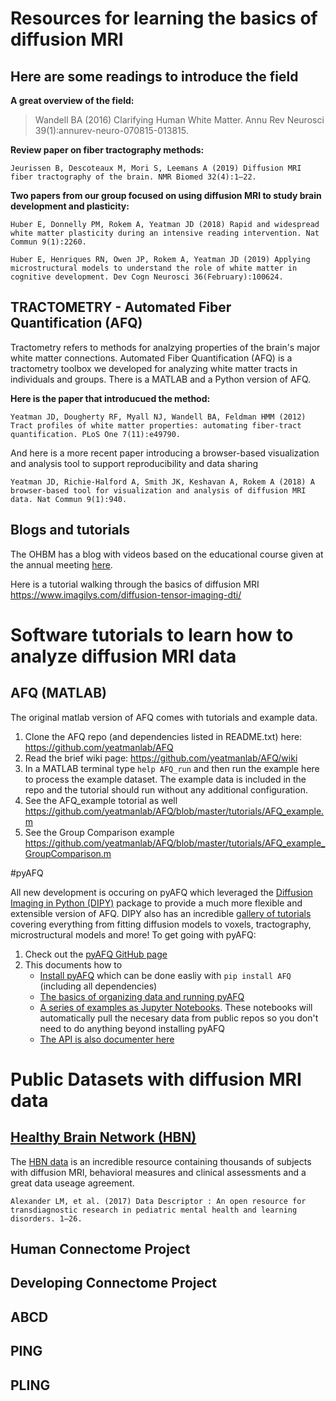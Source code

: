 # Resources for learning the basics of diffusion MRI

## Here are some readings to introduce the field

**A great overview of the field:**

> Wandell BA (2016) Clarifying Human White Matter. Annu Rev Neurosci 39(1):annurev-neuro-070815-013815.

**Review paper on fiber tractography methods:**

    Jeurissen B, Descoteaux M, Mori S, Leemans A (2019) Diffusion MRI fiber tractography of the brain. NMR Biomed 32(4):1–22.

**Two papers from our group focused on using diffusion MRI to study brain development and plasticity:**

    Huber E, Donnelly PM, Rokem A, Yeatman JD (2018) Rapid and widespread white matter plasticity during an intensive reading intervention. Nat Commun 9(1):2260.

    Huber E, Henriques RN, Owen JP, Rokem A, Yeatman JD (2019) Applying microstructural models to understand the role of white matter in cognitive development. Dev Cogn Neurosci 36(February):100624.

## TRACTOMETRY - Automated Fiber Quantification (AFQ) 

Tractometry refers to methods for analzying properties of the brain's major white matter connections. Automated Fiber Quantification (AFQ) is a tractometry toolbox we developed for analyzing white matter tracts in individuals and groups. There is a MATLAB and a Python version of AFQ.

**Here is the paper that introducued the method:**

    Yeatman JD, Dougherty RF, Myall NJ, Wandell BA, Feldman HMM (2012) Tract profiles of white matter properties: automating fiber-tract quantification. PLoS One 7(11):e49790.

And here is a more recent paper introducing a browser-based visualization and analysis tool to support reproducibility and data sharing

    Yeatman JD, Richie-Halford A, Smith JK, Keshavan A, Rokem A (2018) A browser-based tool for visualization and analysis of diffusion MRI data. Nat Commun 9(1):940.

## Blogs and tutorials

The OHBM has a blog with videos based on the educational course given at the
annual meeting [here](https://www.ohbmbrainmappingblog.com/blog/ohbm-ondemand-how-to-diffusion-mri).

Here is a tutorial walking through the basics of diffusion MRI
https://www.imagilys.com/diffusion-tensor-imaging-dti/

# Software tutorials to learn how to analyze diffusion MRI data

## AFQ (MATLAB)

The original matlab version of AFQ comes with tutorials and example data. 

1) Clone the AFQ repo (and dependencies listed in README.txt) here: https://github.com/yeatmanlab/AFQ
2) Read the brief wiki page: https://github.com/yeatmanlab/AFQ/wiki
3) In a MATLAB terminal type `help AFQ_run` and then run the example here to process the example dataset. The example data is included in the repo and the tutorial should run without any additional configuration.
4) See the AFQ_example totorial as well https://github.com/yeatmanlab/AFQ/blob/master/tutorials/AFQ_example.m
5) See the Group Comparison example https://github.com/yeatmanlab/AFQ/blob/master/tutorials/AFQ_example_GroupComparison.m

#pyAFQ

All new development is occuring on pyAFQ which leveraged the [Diffusion Imaging in Python (DIPY)](https://dipy.org/) package to provide a much more flexible and extensible version of AFQ. DIPY also has an incredible [gallery of tutorials](https://dipy.org/tutorials/) covering everything from fitting diffusion models to voxels, tractography, microstructural models and more! To get going with pyAFQ:
1) Check out the [pyAFQ GitHub page](https://yeatmanlab.github.io/pyAFQ/)
2) This documents how to
   * [Install pyAFQ](https://yeatmanlab.github.io/pyAFQ/installation_guide.html) which can be done easliy with `pip install AFQ` (including all dependencies)
   * [The basics of organizing data and running pyAFQ](https://yeatmanlab.github.io/pyAFQ/usage.html)
   * [A series of examples as Jupyter Notebooks](https://yeatmanlab.github.io/pyAFQ/auto_examples/index.html). These notebooks will automatically pull the necesary data from public repos so you don't need to do anything beyond installing pyAFQ
   * [The API is also documenter here](https://yeatmanlab.github.io/pyAFQ/autoapi/index.html)

# Public Datasets with diffusion MRI data

## [Healthy Brain Network (HBN)](http://fcon_1000.projects.nitrc.org/indi/cmi_healthy_brain_network/)
The [HBN data](http://fcon_1000.projects.nitrc.org/indi/cmi_healthy_brain_network/) is an incredible resource containing thousands of subjects with diffusion MRI, behavioral measures and clinical assessments and a great data useage agreement.
    
    Alexander LM, et al. (2017) Data Descriptor : An open resource for transdiagnostic research in pediatric mental health and learning disorders. 1–26.

## Human Connectome Project

## Developing Connectome Project

## ABCD

## PING

## PLING
